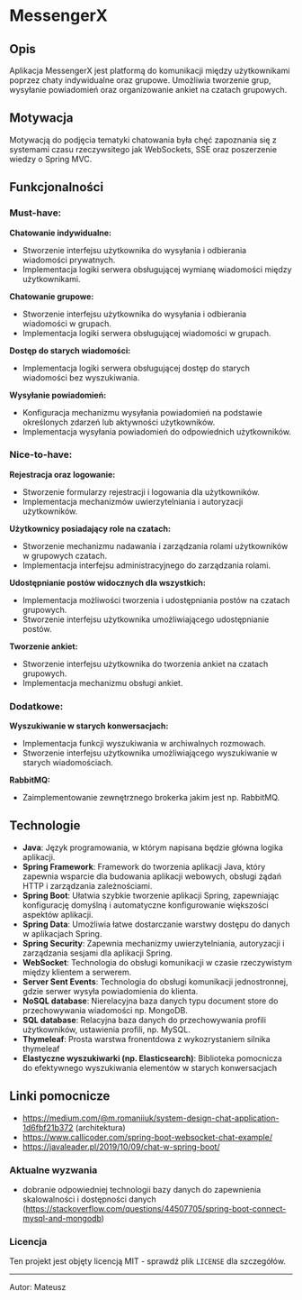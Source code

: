 # MessengerX

## Opis

Aplikacja MessengerX jest platformą do komunikacji między użytkownikami poprzez chaty indywidualne oraz grupowe. Umożliwia tworzenie grup, wysyłanie powiadomień oraz organizowanie ankiet na czatach grupowych.

## Motywacja
Motywacją do podjęcia tematyki chatowania była chęć zapoznania się z systemami czasu rzeczywsitego jak WebSockets, SSE oraz poszerzenie wiedzy o Spring MVC.

## Funkcjonalności

### Must-have:

**Chatowanie indywidualne:**
- Stworzenie interfejsu użytkownika do wysyłania i odbierania wiadomości prywatnych.
- Implementacja logiki serwera obsługującej wymianę wiadomości między użytkownikami.

**Chatowanie grupowe:**
- Stworzenie interfejsu użytkownika do wysyłania i odbierania wiadomości w grupach.
- Implementacja logiki serwera obsługującej wiadomości w grupach.

**Dostęp do starych wiadomości:**
- Implementacja logiki serwera obsługującej dostęp do starych wiadomości bez wyszukiwania.

**Wysyłanie powiadomień:**
- Konfiguracja mechanizmu wysyłania powiadomień na podstawie określonych zdarzeń lub aktywności użytkowników.
- Implementacja wysyłania powiadomień do odpowiednich użytkowników.

### Nice-to-have:

**Rejestracja oraz logowanie:**
- Stworzenie formularzy rejestracji i logowania dla użytkowników.
- Implementacja mechanizmów uwierzytelniania i autoryzacji użytkowników.

**Użytkownicy posiadający role na czatach:**
- Stworzenie mechanizmu nadawania i zarządzania rolami użytkowników w grupowych czatach.
- Implementacja interfejsu administracyjnego do zarządzania rolami.

**Udostępnianie postów widocznych dla wszystkich:**
- Implementacja możliwości tworzenia i udostępniania postów na czatach grupowych.
- Stworzenie interfejsu użytkownika umożliwiającego udostępnianie postów.

**Tworzenie ankiet:**
- Stworzenie interfejsu użytkownika do tworzenia ankiet na czatach grupowych.
- Implementacja mechanizmu obsługi ankiet.

### Dodatkowe:

**Wyszukiwanie w starych konwersacjach:**
- Implementacja funkcji wyszukiwania w archiwalnych rozmowach.
- Stworzenie interfejsu użytkownika umożliwiającego wyszukiwanie w starych wiadomościach.
  
**RabbitMQ:**
- Zaimplementowanie zewnętrznego brokerka jakim jest np. RabbitMQ.

## Technologie

- **Java**: Język programowania, w którym napisana będzie główna logika aplikacji.
- **Spring Framework**: Framework do tworzenia aplikacji Java, który zapewnia wsparcie dla budowania aplikacji webowych, obsługi żądań HTTP i zarządzania zależnościami.
- **Spring Boot**: Ułatwia szybkie tworzenie aplikacji Spring, zapewniając konfigurację domyślną i automatyczne konfigurowanie większości aspektów aplikacji.
- **Spring Data**: Umożliwia łatwe dostarczanie warstwy dostępu do danych w aplikacjach Spring.
- **Spring Security**: Zapewnia mechanizmy uwierzytelniania, autoryzacji i zarządzania sesjami dla aplikacji Spring.
- **WebSocket**: Technologia do obsługi komunikacji w czasie rzeczywistym między klientem a serwerem.
- **Server Sent Events**: Technologia do obsługi komunikacji jednostronnej, gdzie serwer wysyła powiadomienia do klienta.
- **NoSQL database**: Nierelacyjna baza danych typu document store do przechowywania wiadomości np. MongoDB.
- **SQL database**: Relacyjna baza danych do przechowywania profili użytkowników, ustawienia profili, np. MySQL.
- **Thymeleaf**: Prosta warstwa fronentdowa z wykozrystaniem silnika thymeleaf
- **Elastyczne wyszukiwarki (np. Elasticsearch)**: Biblioteka pomocnicza do efektywnego wyszukiwania elementów w starych konwersacjach

## Linki pomocnicze
- https://medium.com/@m.romaniiuk/system-design-chat-application-1d6fbf21b372 (architektura)
- https://www.callicoder.com/spring-boot-websocket-chat-example/
- https://javaleader.pl/2019/10/09/chat-w-spring-boot/

### Aktualne wyzwania
- dobranie odpowiedniej technologii bazy danych do zapewnienia skalowalności i dostępności danych (https://stackoverflow.com/questions/44507705/spring-boot-connect-mysql-and-mongodb)
  
### Licencja

Ten projekt jest objęty licencją MIT - sprawdź plik `LICENSE` dla szczegółów.

---
Autor: Mateusz
